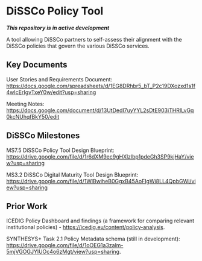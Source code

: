 # DiSSCo Policy Tool

***This repository is in active development***

A tool allowing DiSSCo partners to self-assess their alignment with the DiSSCo policies that govern the various DiSSCo services.

## Key Documents

User Stories and Requirements Document: https://docs.google.com/spreadsheets/d/1EG8DRhbr5_bT_P2c19DXozxd1s1f4wIcErIgvTxeY0w/edit?usp=sharing

Meeting Notes: https://docs.google.com/document/d/13UtDedI7uyYYL2sDtE903iTHRILvGq0kcNUhqfBkY50/edit

## DiSSCo Milestones
MS7.5 DiSSCo Policy Tool Design Blueprint: https://drive.google.com/file/d/1r6dXM9ec9gHXlzlbp1pdeGh3SP9kjHaY/view?usp=sharing

MS3.2 DiSSCo Digital Maturity Tool Design Blueprint: https://drive.google.com/file/d/1WlBwiheB0GgxB45AoFIgWi8LL4QpbGWi/view?usp=sharing

## Prior Work

ICEDIG Policy Dashboard and findings (a framework for comparing relevant institutional policies) - https://icedig.eu/content/policy-analysis.

SYNTHESYS+ Task 2.1 Policy Metadata schema (still in development): https://drive.google.com/file/d/1oOEG1a3zalm-5mjVGOGJYlUOc4o6zMgt/view?usp=sharing.
